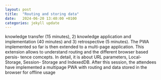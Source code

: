 ```yaml
---
layout: post
title:  "Routing and storing data"
date:   2024-06-20 13:40:00 +0100
categories: jekyll update
---
```

knowledge transfer (15 minutes), 2) knowledge application and implementation (40 minutes) and 3) retrospective (5 minutes).
The PWA implemented so far is then extended to a multi-page application. This
extension allows to understand routing and the different browser based persis-
tence comcepts. In detail, it is about URL parameters, Local-Storage, Session-
Storage and IndexedDB. After this session, the attendees have implemented a
multipage PWA with routing and data stored in the browser for offline usage
